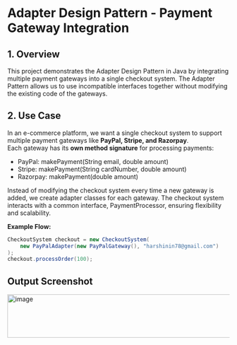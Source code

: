 # Adapter Design Pattern - Payment Gateway Integration

## 1. Overview
This project demonstrates the Adapter Design Pattern in Java by integrating multiple payment gateways into a single checkout system. The Adapter Pattern allows us to use incompatible interfaces together without modifying the existing code of the gateways.


## 2. Use Case
In an e-commerce platform, we want a single checkout system to support multiple payment gateways like **PayPal, Stripe, and Razorpay**.  
Each gateway has its **own method signature** for processing payments:

- PayPal: makePayment(String email, double amount) 
- Stripe: makePayment(String cardNumber, double amount)  
- Razorpay: makePayment(double amount)

Instead of modifying the checkout system every time a new gateway is added, we create adapter classes for each gateway. The checkout system interacts with a common interface, PaymentProcessor, ensuring flexibility and scalability.

**Example Flow:**
```java
CheckoutSystem checkout = new CheckoutSystem(
    new PayPalAdapter(new PayPalGateway(), "harshinin78@gmail.com")
);
checkout.processOrder(100);
```
## Output Screenshot
<img width="842" height="98" alt="image" src="https://github.com/user-attachments/assets/3b36c9bc-ef60-4622-9f78-7831ab4ba28c" />

